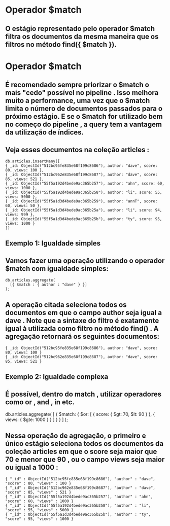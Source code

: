 # Operador $match

## O estágio representado pelo operador $match filtra os documentos da mesma maneira que os filtros no método find({ $match }).

# Operador $match

## É recomendado sempre priorizar o $match o mais "cedo" possível no pipeline . Isso melhora muito a performance, uma vez que o $match limita o número de documentos passados para o próximo estágio. E se o $match for utilizado bem no começo do pipeline , a query tem a vantagem da utilização de índices.

## Veja esses documentos na coleção articles :

````
db.articles.insertMany([
{ _id: ObjectId("512bc95fe835e68f199c8686"), author: "dave", score: 80, views: 100 },
{ _id: ObjectId("512bc962e835e68f199c8687"), author: "dave", score: 85, views: 521 },
{ _id: ObjectId("55f5a192d4bede9ac365b257"), author: "ahn", score: 60, views: 1000 },
{ _id: ObjectId("55f5a192d4bede9ac365b258"), author: "li", score: 55, views: 5000 },
{ _id: ObjectId("55f5a1d3d4bede9ac365b259"), author: "annT", score: 60, views: 50 },
{ _id: ObjectId("55f5a1d3d4bede9ac365b25a"), author: "li", score: 94, views: 999 },
{ _id: ObjectId("55f5a1d3d4bede9ac365b25b"), author: "ty", score: 95, views: 1000 }
])
````

## Exemplo 1: Igualdade simples
## Vamos fazer uma operação utilizando o operador $match com igualdade simples:

````
db.articles.aggregate(
  [{ $match : { author : "dave" } }]
);
````

## A operação citada seleciona todos os documentos em que o campo author seja igual a dave . Note que a sintaxe do filtro é exatamente igual à utilizada como filtro no método find() . A agregação retornará os seguintes documentos:

````
{ _id: ObjectId("512bc95fe835e68f199c8686"), author: "dave", score: 80, views: 100 }
{ _id: ObjectId("512bc962e835e68f199c8687"), author: "dave", score: 85, views: 521 }
````

## Exemplo 2: Igualdade complexa
## É possível, dentro do match , utilizar operadores como or , and , in etc.

db.articles.aggregate(
  [
    {
      $match: {
        $or: [
          { score: { $gt: 70, $lt: 90 } },
          { views: { $gte: 1000 } }
        ]
      }
    }
  ]
);

## Nessa operação de agregação, o primeiro e único estágio seleciona todos os documentos da coleção articles em que o score seja maior que 70 e menor que 90 , ou o campo views seja maior ou igual a 1000 :

````
{ "_id" : ObjectId("512bc95fe835e68f199c8686"), "author" : "dave", "score" : 80, "views" : 100 }
{ "_id" : ObjectId("512bc962e835e68f199c8687"), "author" : "dave", "score" : 85, "views" : 521 }
{ "_id" : ObjectId("55f5a192d4bede9ac365b257"), "author" : "ahn", "score" : 60, "views" : 1000 }
{ "_id" : ObjectId("55f5a192d4bede9ac365b258"), "author" : "li", "score" : 55, "views" : 5000 }
{ "_id" : ObjectId("55f5a1d3d4bede9ac365b25b"), "author" : "ty", "score" : 95, "views" : 1000 }
````
